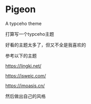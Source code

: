 # Pigeon
A typceho  theme

打算写一个typceho主题

好看的主题太多了，但又不全是我喜欢的

参考以下的主题

https://lingki.net/

https://isweic.com/

https://imoasis.cn/

然后做出自己的风格
